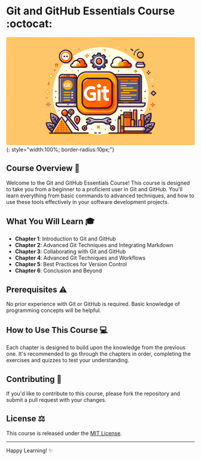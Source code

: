 # Git and GitHub Essentials Course :octocat:

![Git and GitHub Course](images/git_github_course_banner.png){: style="width:100%; border-radius:10px;"}

## Course Overview :book:

Welcome to the Git and GitHub Essentials Course! This course is designed to take you from a beginner to a proficient user in Git and GitHub. You'll learn everything from basic commands to advanced techniques, and how to use these tools effectively in your software development projects.

## What You Will Learn :mortar_board:

- **Chapter 1**: Introduction to Git and GitHub
- **Chapter 2**: Advanced Git Techniques and Integrating Markdown
- **Chapter 3**: Collaborating with Git and GitHub
- **Chapter 4**: Advanced Git Techniques and Workflows
- **Chapter 5**: Best Practices for Version Control
- **Chapter 6**: Conclusion and Beyond

## Prerequisites :warning:

No prior experience with Git or GitHub is required. Basic knowledge of programming concepts will be helpful.

## How to Use This Course :computer:

Each chapter is designed to build upon the knowledge from the previous one. It's recommended to go through the chapters in order, completing the exercises and quizzes to test your understanding.

## Contributing :handshake:

If you'd like to contribute to this course, please fork the repository and submit a pull request with your changes.

## License :balance_scale:

This course is released under the [MIT License](LICENSE).

---

Happy Learning! :sparkles:
